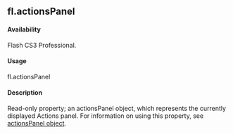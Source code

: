 ## fl.actionsPanel

#### Availability

Flash CS3 Professional.

#### Usage

fl.actionsPanel

#### Description

Read-only property; an actionsPanel object, which represents the currently displayed Actions panel. For information on using this property, see [actionsPanel object](#_bookmark31).

